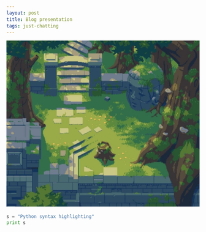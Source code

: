 ```yaml
---
layout: post
title: Blog presentation
tags: just-chatting
---
```



![alt text](/assets/img/2021-05-23-Blog-presentation/nostalgictree_art.jpg "test")

```python
s = "Python syntax highlighting"
print s
```